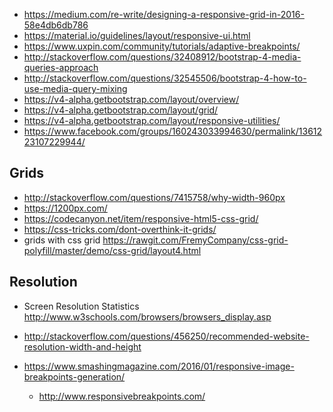 - https://medium.com/re-write/designing-a-responsive-grid-in-2016-58e4db6db786
- https://material.io/guidelines/layout/responsive-ui.html
- https://www.uxpin.com/community/tutorials/adaptive-breakpoints/
- http://stackoverflow.com/questions/32408912/bootstrap-4-media-queries-approach
- http://stackoverflow.com/questions/32545506/bootstrap-4-how-to-use-media-query-mixing
- https://v4-alpha.getbootstrap.com/layout/overview/
- https://v4-alpha.getbootstrap.com/layout/grid/
- https://v4-alpha.getbootstrap.com/layout/responsive-utilities/
- https://www.facebook.com/groups/160243033994630/permalink/1361223107229944/

## Grids

- http://stackoverflow.com/questions/7415758/why-width-960px
- https://1200px.com/
- https://codecanyon.net/item/responsive-html5-css-grid/
- https://css-tricks.com/dont-overthink-it-grids/
- grids with css grid https://rawgit.com/FremyCompany/css-grid-polyfill/master/demo/css-grid/layout4.html

## Resolution

- Screen Resolution Statistics http://www.w3schools.com/browsers/browsers_display.asp
- http://stackoverflow.com/questions/456250/recommended-website-resolution-width-and-height

- https://www.smashingmagazine.com/2016/01/responsive-image-breakpoints-generation/
  - http://www.responsivebreakpoints.com/
